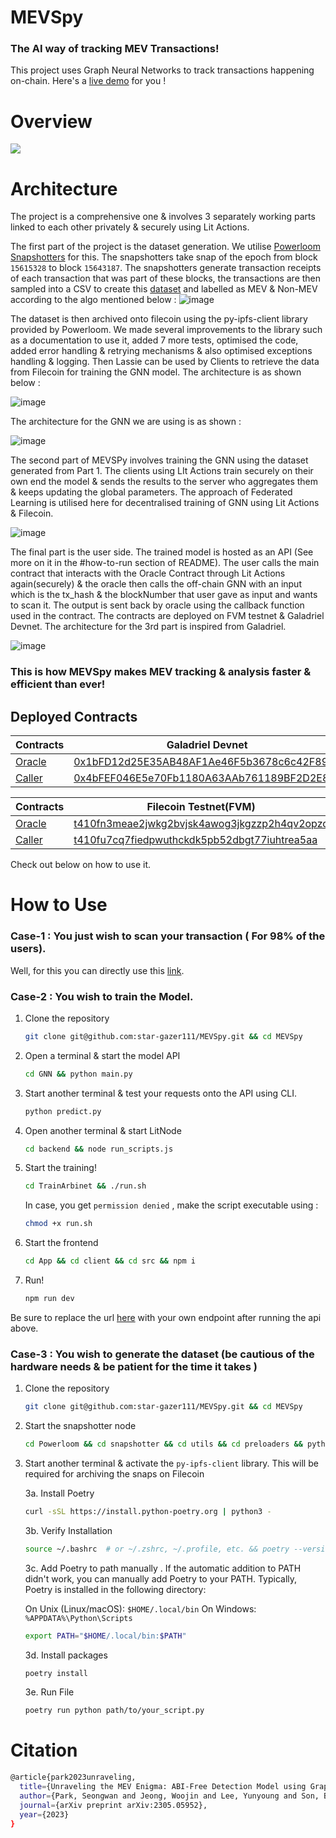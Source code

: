 # MEVSpy

### The AI way of tracking MEV Transactions! 

This project uses Graph Neural Networks to track transactions happening on-chain. Here's a [live demo](https://mev-spy.vercel.app/) for you !

# Overview

![](https://github.com/star-gazer111/MEVSpy/blob/75f596f4795192933b11be48b779f9cea574af41/architecture/Screenshot%20from%202024-05-21%2013-10-34.png)

# Architecture

The project is a comprehensive one & involves 3 separately working parts linked to each other privately & securely using Lit Actions.

The first part of the project is the dataset generation. We utilise [Powerloom Snapshotters](https://docs.powerloom.io/docs/build-with-powerloom/snapshotter-node/introduction) for this. The snapshotters take snap of the epoch from block ```15615328``` to block ```15643187```. The snapshotters generate transaction receipts of each transaction that was part of these blocks, the transactions are then sampled into a CSV to create this [dataset](https://github.com/star-gazer111/MEVSpy/blob/c32f4d225961bb34b0a485386b2f819859be1d30/dataset/transactions.csv) and labelled as MEV & Non-MEV  according to the algo mentioned below :
![image](https://github.com/star-gazer111/MEVSpy/blob/main/architecture/Screenshot%20from%202024-05-21%2013-10-38.png)

The dataset is then archived onto filecoin using the py-ipfs-client library provided by Powerloom. We made several improvements to the library such as a documentation to use it, added 7 more tests, optimised the code, added error handling & retrying mechanisms & also optimised exceptions handling & logging. Then Lassie can be used by Clients to retrieve the data from Filecoin for training the GNN model. The architecture is as shown below :

![image](https://github.com/star-gazer111/MEVSpy/blob/34b0ae2f654952828fa04f20e6abfcdfc510a3b5/architecture/MEVSpy.drawio%20(3).png)

The architecture for the GNN we are using is as shown :

![image](https://github.com/star-gazer111/MEVSpy/blob/a5212e39cd43d18bb82e45edf067f48355cbb703/architecture/Screenshot%20from%202024-05-21%2013-10-44.png)

The second part of MEVSPy involves training the GNN using the dataset generated from Part 1. The clients using LIt Actions train securely on their own end the model & sends the results to the server who aggregates them & keeps updating the global parameters. The approach of Federated Learning is utilised here for decentralised training of GNN using Lit Actions & Filecoin.

![image](https://github.com/star-gazer111/MEVSpy/blob/9b8b87e612f1c032b72772595016ab283fb50ec6/architecture/MEVSpy.drawio%20(1).png)

The final part is the user side. The trained model is hosted as an API (See more on it in the #how-to-run section of README). The user calls the main contract that interacts with the Oracle Contract through Lit Actions again(securely) & the oracle then calls the off-chain GNN with an input which is the tx_hash & the blockNumber that user gave as input and wants to scan it. The output is sent back by oracle using the callback function used in the contract. The contracts are deployed on FVM testnet & Galadriel Devnet. The architecture for the 3rd part is inspired from Galadriel.

![image](https://github.com/star-gazer111/MEVSpy/blob/d592e567af4d29bb7034a8b479892ba73de37ad6/architecture/MEVSpy.drawio%20(2).png)

### This is how MEVSpy makes MEV tracking & analysis faster & efficient than ever!

## Deployed Contracts

| Contracts | Galadriel Devnet |
|-----------|------------------|
| [Oracle](https://github.com/star-gazer111/MEVSpy/blob/main/Contracts/contracts/Oracle.sol) | [0x1bFD12d25E35AB48AF1Ae46F5b3678c6c42F89E7](https://explorer.galadriel.com/address/0x1bFD12d25E35AB48AF1Ae46F5b3678c6c42F89E7) | 
| [Caller](https://github.com/star-gazer111/MEVSpy/blob/061e898011b0197a55dfeae8cf9f983572b0c4d9/Contracts/contracts/Caller.sol) | [0x4bFEF046E5e70Fb1180A63AAb761189BF2D2E89f](https://explorer.galadriel.com/address/0x4bFEF046E5e70Fb1180A63AAb761189BF2D2E89f) | 


| Contracts | Filecoin Testnet(FVM) |
|-----------|------------------|
| [Oracle](https://github.com/star-gazer111/MEVSpy/blob/main/Contracts/contracts/Oracle.sol) | [t410fn3meae2jwkg2bvjsk4awog3jkgzzp2h4qv2opzq](https://calibration.filfox.info/en/address/0x6Ed8401349B28DA0D5325701671b6951b397E8FC)| 
| [Caller](https://github.com/star-gazer111/MEVSpy/blob/main/Contracts/contracts/Caller.sol) |[t410fu7cq7fiedpwuthckdk5pb52dbgt77iuhtrea5aa](https://calibration.filfox.info/en/address/0xA7c50F95041beD499C4a1aBAf0f74309a7ffa287)| 

Check out below on how to use it.

# How to Use

### Case-1 : You just wish to scan your transaction ( For 98% of the users).

Well, for this you can directly use this [link](https://mev-spy.vercel.app/).

### Case-2 : You wish to train the Model.

1. Clone the repository
   ``` bash
   git clone git@github.com:star-gazer111/MEVSpy.git && cd MEVSpy
   ```

2. Open a terminal & start the model API
   ``` bash
   cd GNN && python main.py
   ```

3. Start another terminal & test your requests onto the API using CLI.
   ``` bash
   python predict.py
   ```
   
4. Open another terminal & start LitNode
   ``` bash
   cd backend && node run_scripts.js
   ```
   
5. Start the training!
   ``` bash
   cd TrainArbinet && ./run.sh
   ```
   In case, you get ```permission denied``` , make the script executable using :
   ``` bash
   chmod +x run.sh
   ```

6. Start the frontend
   ``` bash
   cd App && cd client && cd src && npm i
   ```

7. Run!
   ``` bash
   npm run dev
   ```

Be sure to replace the url [here](https://github.com/star-gazer111/MEVSpy/blob/c32f4d225961bb34b0a485386b2f819859be1d30/App/client/src/components/ResultModal.jsx#L57) with your own endpoint after running the api above.

### Case-3 : You wish to generate the dataset (be cautious of the hardware needs & be patient for the time it takes )

1. Clone the repository
   ``` bash
   git clone git@github.com:star-gazer111/MEVSpy.git && cd MEVSpy
   ```

2. Start the snapshotter node
   ``` bash
   cd Powerloom && cd snapshotter && cd utils && cd preloaders && python preloader.py
   ```

3. Start another terminal & activate the ```py-ipfs-client``` library. This will be required for archiving the snaps on Filecoin

   3a. Install Poetry
   ``` bash
   curl -sSL https://install.python-poetry.org | python3 -
   ```

   3b. Verify Installation
   ``` bash
   source ~/.bashrc  # or ~/.zshrc, ~/.profile, etc. && poetry --version

   ```

   3c. Add Poetry to path manually . If the automatic addition to PATH didn't work, you can manually add Poetry to your PATH. Typically, Poetry is installed in the 
       following directory:

   On Unix (Linux/macOS): ```$HOME/.local/bin```
   On Windows: ```%APPDATA%\Python\Scripts```

   ``` bash
   export PATH="$HOME/.local/bin:$PATH"
   ```

   3d. Install packages
   ``` bash
   poetry install
   ```
   3e. Run File
   ``` bash
   poetry run python path/to/your_script.py
   ```
   

# Citation
```bash
@article{park2023unraveling,
  title={Unraveling the MEV Enigma: ABI-Free Detection Model using Graph Neural Networks},
  author={Park, Seongwan and Jeong, Woojin and Lee, Yunyoung and Son, Bumho and Jang, Huisu and Lee, Jaewook},
  journal={arXiv preprint arXiv:2305.05952},
  year={2023}
}
```
